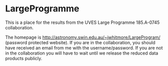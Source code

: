 LargeProgramme
==============

This is a place for the results from the UVES Large Programme 185.A-0745 collaboration. 

The homepage is http://astronomy.swin.edu.au/~jwhitmore/LargeProgram/ (password protected website). If you are in the collaboration, you should have received an email from me with the username/password. If you are not in the collaboration you will have to wait until we release the reduced data products publicly.
